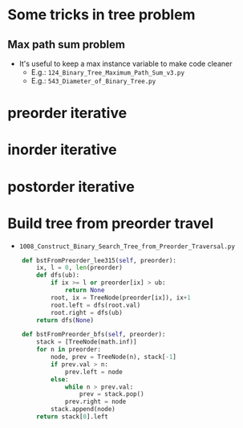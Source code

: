 
# Some tricks in tree problem

## Max path sum problem

* It's useful to keep a max instance variable to make code cleaner
    * E.g.: `124_Binary_Tree_Maximum_Path_Sum_v3.py`
    * E.g.: `543_Diameter_of_Binary_Tree.py`

# preorder iterative

# inorder iterative

# postorder iterative

# Build tree from preorder travel

* `1008_Construct_Binary_Search_Tree_from_Preorder_Traversal.py`

```python
    def bstFromPreorder_lee315(self, preorder):
        ix, l = 0, len(preorder)
        def dfs(ub):
            if ix >= l or preorder[ix] > ub:
                return None
            root, ix = TreeNode(preorder[ix]), ix+1
            root.left = dfs(root.val)
            root.right = dfs(ub)
        return dfs(None)

    def bstFromPreorder_bfs(self, preorder):
        stack = [TreeNode(math.inf)]
        for n in preorder:
            node, prev = TreeNode(n), stack[-1]
            if prev.val > n:
                prev.left = node
            else:
                while n > prev.val:
                    prev = stack.pop()
                prev.right = node
            stack.append(node)
        return stack[0].left
```

